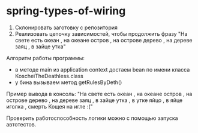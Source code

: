 # spring-types-of-wiring

1. Склонировать заготовку с репозитория
2. Реализовать цепочку зависимостей, чтобы продолжить фразу "На свете есть океан , на океане остров , на острове дерево , на дереве заяц , в зайце утка"

Алгоритм работы программы:
- в методе main из application context достаем bean по имени класса KoscheiTheDeathless.class
- у бина вызываем метод getRulesByDeth()

Пример вывода в консоль:
"На свете есть океан , на океане остров , на острове дерево , на дереве заяц , в зайце утка , в утке яйцо , в яйце иголка , смерть Кощея на игле :("

Проверить работоспособность логики можно с помощью запуска автотестов.